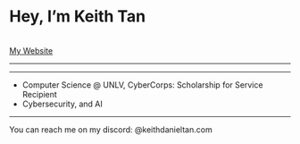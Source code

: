 <head>
<h1>Hey, I’m Keith Tan</h1>
<br>
<a href ="https://keithdanieltan.com"> My Website </a>
</head>
    
<hr>

<body>
<hr> 
  
- Computer Science @ UNLV, CyberCorps: Scholarship for Service Recipient <br>
- Cybersecurity, and AI<br>
<hr>

</body>
<footer>
<p>You can reach me on my discord: @keithdanieltan.com</p>
</footer>

<!---
Keidantan/Keidantan is a ✨ special ✨ repository because its `README.md` (this file) appears on your GitHub profile.
You can click the Preview link to take a look at your changes.
--->
